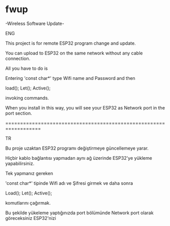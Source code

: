 # fwup
-Wireless Software Update-

ENG

This project is for remote ESP32 program change and update.

You can upload to ESP32 on the same network without any cable connection.

All you have to do is

Entering 'const char*' type Wifi name and Password and then

load();
Let();
Active();

invoking commands.

When you install in this way, you will see your ESP32 as Network port in the port section.

==================================================================

TR

Bu proje uzaktan ESP32 programı değiştirmeye güncellemeye yarar.

Hiçbir kablo bağlantısı yapmadan aynı ağ üzerinde ESP32'ye yükleme yapabilirsiniz.

Tek yapmanız gereken

'const char*' tipinde Wifi adı ve Şifresi girmek ve daha sonra

Load();
Let();
Active();

komutlarını çağırmak.

Bu şekilde yükeleme yaptığınızda port bölümünde Network port olarak göreceksiniz ESP32'nizi
